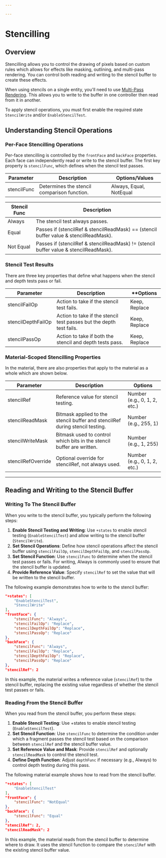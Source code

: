 ```yaml
---

---
```


# Stencilling

## Overview
Stencilling allows you to control the drawing of pixels based on custom rules which allows for effects like masking, outlining, and multi-pass rendering. You can control both reading and writing to the stencil buffer to create these effects.

When using stencils on a single entity, you'll need to use [Multi-Pass Rendering](/materials/techniques/multipass%20rendering.md). This allows you to write to the buffer in one controller then read from it in another.

To apply stencil operations, you must first enable the required state `StencilWrite` and/or `EnableStencilTest`.

## Understanding Stencil Operations
### Per-Face Stencilling Operations
Per-face stencilling is controlled by the `frontFace` and `backFace` properties. Each face can independently read or write to the stencil buffer. The first key property is `stencilFunc`, which defines when the stencil test passes.

| **Parameter** | **Description**                             | **Options/Values**      |
| ------------- | ------------------------------------------- | ----------------------- |
| stencilFunc   | Determines the stencil comparison function. | Always, Equal, NotEqual |

| **Stencil Func** | **Description**                                                                         |
| ----------------------------- | -------------------------------------------------------------------------- |
| Always         | The stencil test always passes.                                                         |
| Equal          | Passes if (stencilRef & stencilReadMask) == (stencil buffer value & stencilReadMask). |
| Not Equal      | Passes if (stencilRef & stencilReadMask) != (stencil buffer value & stencilReadMask). |

### Stencil Test Results
There are three key properties that define what happens when the stencil and depth tests pass or fail.

| **Parameter**        | **Description**                                                     | **Options         |
| -------------------- | ------------------------------------------------------------------- | ----------------- |
| stencilFailOp      | Action to take if the stencil test fails.                           | Keep, Replace |
| stencilDepthFailOp | Action to take if the stencil test passes but the depth test fails. | Keep, Replace |
| stencilPassOp      | Action to take if both the stencil and depth tests pass.            | Keep, Replace |
### Material-Scoped Stencilling Properties
In the material, there are also properties that apply to the material as a whole which are shown below.

| **Parameter**        | **Description**                                                                | **Options**                        |
| -------------------- | ------------------------------------------------------------------------------ | ---------------------------------- |
| stencilRef         | Reference value for stencil testing.                                           | Number (e.g., 0, 1, 2, etc.) |
| stencilReadMask    | Bitmask applied to the stencil buffer and stencilRef during stencil testing. | Number (e.g., 255, 1)          |
| stencilWriteMask   | Bitmask used to control which bits in the stencil buffer are written.          | Number (e.g., 1, 255)          |
| stencilRefOverride | Optional override for stencilRef, not always used.                           | Number (e.g., 0, 1, 2, etc.) |

---

## Reading and Writing to the Stencil Buffer

### Writing To The Stencil Buffer
When you write to the stencil buffer, you typically perform the following steps:
1. **Enable Stencil Testing and Writing**: Use `+states` to enable stencil testing (`EnableStencilTest`) and allow writing to the stencil buffer (`StencilWrite`).
2. **Set Stencil Operations**: Define how stencil operations affect the stencil buffer using `stencilFailOp`, `stencilDepthFailOp`, and `stencilPassOp`.
3. **Set Stencil Function**: Use `stencilFunc` to determine when the stencil test passes or fails. For writing, Always is commonly used to ensure that the stencil buffer is updated.
4. **Provide Reference Value**: Specify `stencilRef` to set the value that will be written to the stencil buffer.

The following example demonstrates how to write to the stencil buffer:
```json
"+states": [
    "EnableStencilTest",
    "StencilWrite"
],
"frontFace": {
    "stencilFunc": "Always",
    "stencilFailOp": "Replace",
    "stencilDepthFailOp": "Replace",
    "stencilPassOp": "Replace"
},
"backFace": {
    "stencilFunc": "Always",
    "stencilFailOp": "Replace",
    "stencilDepthFailOp": "Replace",
    "stencilPassOp": "Replace"
},
"stencilRef": 2
```

In this example, the material writes a reference value (`stencilRef`) to the stencil buffer, replacing the existing value regardless of whether the stencil test passes or fails. 

### Reading From the Stencil Buffer
When you read from the stencil buffer, you perform these steps:
1. **Enable Stencil Testing**: Use +states to enable stencil testing (`EnableStencilTest`).
2. **Set Stencil Function**: Use `stencilFunc` to determine the condition under which a fragment passes the stencil test based on the comparison between `stencilRef` and the stencil buffer value.
3. **Set Reference Value and Mask**: Provide `stencilRef` and optionally `stencilReadMask` to control the stencil test.
4. **Define Depth Function**: Adjust `depthFunc` if necessary (e.g., Always) to control depth testing during this pass.

The following material example shows how to read from the stencil buffer.

```json
"+states": [
    "EnableStencilTest"
],
"frontFace": {
    "stencilFunc": "NotEqual"
},
"backFace": {
    "stencilFunc": "Equal"
},
"stencilRef": 2,
"stencilReadMask": 2
```

In this example, the material reads from the stencil buffer to determine where to draw. It uses the stencil function to compare the `stencilRef` with the existing stencil buffer value.
